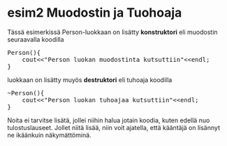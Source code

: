 # esim2 Muodostin ja Tuohoaja

Tässä esimerkissä Person-luokkaan on lisätty **konstruktori** eli muodostin seuraavalla koodilla 

<pre>
Person(){
    cout&lt;&lt;"Person luokan muodostinta kutsuttiin"&lt;&lt;endl;
}
</pre>

luokkaan on lisätty muyös **destruktori** eli tuhoaja koodilla 

<pre>
~Person(){
    cout&lt;&lt;"Person luokan tuhoajaa kutsuttiin"&lt;&lt;endl;
}
</pre>

Noita ei tarvitse lisätä, jollei niihin halua jotain koodia, kuten edellä nuo tulostuslauseet. Jollet niitä lisää, niin voit ajatella, että kääntäjä on lisännyt ne ikäänkuin näkymättöminä.